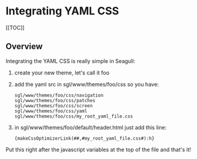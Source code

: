 <!-- Name: Integration/YAML_CSS -->
<!-- Version: 2 -->
<!-- Last-Modified: 2008/04/23 15:49:51 -->
<!-- Author: demian -->

# Integrating YAML CSS
[[TOC]]
## Overview

Integrating the YAML CSS  is really simple in Seagull:

 1. create your new theme, let's call it foo
 1. add the yaml src in sgl/www/themes/foo/css so you have:

		sgl/www/themes/foo/css/navigation
		sgl/www/themes/foo/css/patches
		sgl/www/themes/foo/css/screen
		sgl/www/themes/foo/css/yaml
		sgl/www/themes/foo/css/my_root_yaml_file.css
 1. in sgl/www/themes/foo/default/header.html just add this line:


		{makeCssOptimizerLink(##,#my_root_yaml_file.css#):h}


Put this right after the javascript variables at the top of the file and that's it!